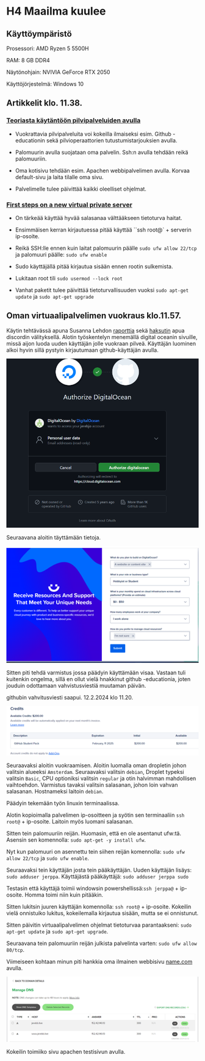 # H4 Maailma kuulee

## Käyttöympäristö

Prosessori: AMD Ryzen 5 5500H

RAM: 8 GB DDR4

Näytönohjain: NVIVIA GeForce RTX 2050

Käyttöjörjestelmä: Windows 10

## Artikkelit klo. 11.38.

### [Teoriasta käytäntöön pilvipalveluiden avulla](https://susannalehto.fi/2022/teoriasta-kaytantoon-pilvipalvelimen-avulla-h4/)

- Vuokrattavia pilvipalveluita voi kokeilla ilmaiseksi esim. Github -educationin sekä pilvioperaattorien tutustumistarjouksien avulla.

- Palomuurin avulla suojataan oma palvelin. Ssh:n avulla tehdään reikä palomuuriin.

- Oma kotisivu tehdään esim. Apachen webbipalvelimen avulla. Korvaa default-sivu ja laita tilalle oma sivu.

- Palvelimelle tulee päivittää kaikki oleelliset ohjelmat.

### [First steps on a new virtual private server](https://terokarvinen.com/2017/first-steps-on-a-new-virtual-private-server-an-example-on-digitalocean/)

- On tärkeää käyttää hyvää salasanaa välttääkseen tietoturva haitat.

- Ensimmäisen kerran kirjautuessa pitää käyttää ``ssh root@` + serverin ip-osoite.

- Reikä SSH:lle ennen kuin laitat palomuurin päälle  `sudo ufw allow 22/tcp` ja palomuuri päälle: `sudo ufw enable`

- Sudo käyttäjällä pitää kirjautua sisään ennen rootin sulkemista.

- Lukitaan root tili `sudo usermod --lock root`

- Vanhat paketit tulee päivittää tietoturvallisuuden vuoksi `sudo apt-get update` ja `sudo apt-get upgrade`

## Oman virtuaalipalvelimen vuokraus klo.11.57.

Käytin tehtävässä apuna Susanna Lehdon [raporttia](https://susannalehto.fi/2022/teoriasta-kaytantoon-pilvipalvelimen-avulla-h4/) sekä [haksutin](https://github.com/haksutin) apua discordin välityksellä. Alotin työskentelyn menemällä digital oceanin sivuille, missä aijon luoda uuden käyttäjän jolle vuokraan pilveä. Käyttäjän luominen alkoi hyvin sillä pystyin kirjautumaan github-käyttäjän avulla.

![digigit](Photos/digigit.png)

Seuraavana aloitin täyttämään tietoja. 

![info](Photos/infoa.png)

Sitten piti tehdä varmistus jossa päädyin käyttämään visaa. Vastaan tuli kuitenkin ongelma, sillä en ollut vielä hnakkinut github -educationia, joten jouduin odottamaan vahvistusviestiä muutaman päivän.

githubin vahvitusviesti saapui. 12.2.2024 klo 11.20.

![github](Photos/githubvahvistus.png) 

Seuraavaksi aloitin vuokraamisen. Aloitin luomalla oman dropletin johon valitsin alueeksi `Amsterdam`. Seuraavaksi valitsin `debian`, Droplet typeksi valitsin `Basic`, CPU optioniksi valitsin `regular` ja otin halvimman mahdollisen vaihtoehdon. Varmistus tavaksi valitsin salasanan, johon loin vahvan salasanan. Hostnameksi laitoin `debian`. 

Päädyin tekemään työn linuxin terminaalissa.

Alotin kopioimalla palvelimen ip-osoitteen ja syötin sen terminaaliin `ssh root@` + ip-osoite. Laitoin myös luomani salasanan. 

Sitten tein palomuuriin reijän. Huomasin, että en ole asentanut ufw:tä. Asensin sen komennolla: `sudo apt-get -y install ufw`.

Nyt kun palomuuri on asennettu tein siihen reijän komennolla: `sudo ufw allow 22/tcp` ja `sudo ufw enable`.

Seuraavaksi tein käyttäjän josta tein pääkäyttäjän. Uuden käyttäjän lisäys: `sudo adduser jerppa`. Käyttäjästä pääkäyttäjä: `sudo adduser jerppa sudo`

Testasin että käyttäjä toimii windowsin powershellissä:`ssh jerppa@` + ip-osoite. Homma toimi niin kuin pitääkin.

Sitten lukitsin juuren käyttäjän komennolla: `ssh root@` + ip-osoite. Kokeilin vielä onnistuiko lukitus, kokeilemalla kirjautua sisään, mutta se ei onnistunut. 

Sitten päivitin virtuaalipalvelimen ohjelmat tietoturvaa parantaakseni: `sudo apt-get update` ja `sudo apt-get upgrade`.

Seuraavana tein palomuuriin reijän julkista palvelinta varten: `sudo ufw allow 80/tcp`. 

Viimeiseen kohtaan minun piti hankkia oma ilmainen webbisivu [name.com](https://www.name.com/) avulla. 

![name](Photos/name.png) 

Kokeilin toimiiko sivu apachen testisivun avulla. 




